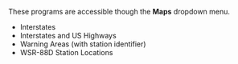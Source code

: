 
These programs are accessible though the **Maps** dropdown menu.


* Interstates
* Interstates and US Highways
* Warning Areas (with station identifier)
* WSR-88D Station Locations

